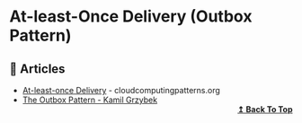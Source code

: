 # At-least-Once Delivery (Outbox Pattern)

## 📕 Articles

- [At-least-once Delivery](https://www.cloudcomputingpatterns.org/at_least_once_delivery/) - cloudcomputingpatterns.org
- [The Outbox Pattern - Kamil Grzybek](http://www.kamilgrzybek.com/design/the-outbox-pattern/) 
  <div align="right">
    <b><a href="#contents">↥ Back To Top</a></b>
  </div>